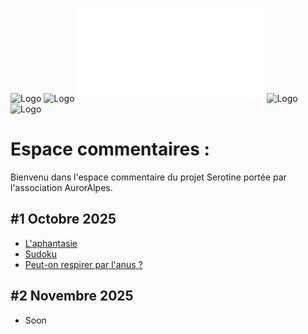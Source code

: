 ![Logo](media/logo_serotine.svg)
![Logo](media/logo_serotine_blanc.svg)
![Logo](media/logo_serotine.pdf)
![Logo](https://raw.githubusercontent.com/Troy314/utterances/7558cf3e841bc41a6f9300bf60b779bd58f6ad1e/media/logo_serotine.svg)
![Logo](https://github.com/Troy314/utterances/blob/master/media/logo_serotine.svg)

# Espace commentaires : 

Bienvenu dans l'espace commentaire du projet Serotine portée par l'association AurorAlpes.


## #1 Octobre 2025
- [L'aphantasie](https://troy314.github.io/utterances/aphantasie.html)
- [Sudoku](https://troy314.github.io/utterances/aphantasie_sudoku.html)
- [Peut-on respirer par l'anus ?](https://troy314.github.io/utterances/respirer_par_anus.html)

## #2 Novembre 2025
- Soon


<script src="https://utteranc.es/client.js"
        issue-term="pathname"
        theme="photon-dark"
        crossorigin="anonymous"
        async>
</script>


